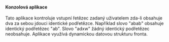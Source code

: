 #### Konzolová aplikace
Tato aplikace kontroluje vstupní řetězec zadaný uživatelem zda-li obsahuje dva za sebou jdouci identické podřetězce. 
Například slovo "abab" obsahuje identický podřetězec "ab". Slovo "adxw" žádný identický podřetězec neobsahuje. 
Aplikace využívá dynamickou datovou strukturu fronta.
